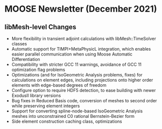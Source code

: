 # MOOSE Newsletter (December 2021)

## libMesh-level Changes

- More flexibility in transient adjoint calculations with libMesh::TimeSolver classes
- Automatic support for TIMPI+MetaPhysicL integration, which enables easier
  parallel communication when using Moose Automatic Differentiation
- Compatibility with stricter GCC 11 warnings, avoidance of GCC 11
  optimization flag problems
- Optimizations (and for IsoGeometric Analysis problems, fixes) for
  calculations on element edges, including projections onto higher
  order elements with edge-based degrees of freedom
- Configure option to require HDF5 detection, to ease building with newer
  ExodusII library versions
- Bug fixes in Reduced Basis code, conversion of meshes to second
  order while preserving element integers
- Support for converting spline-node-based IsoGeometric Analysis
  meshes into unconstrained C0 rational Bernstein-Bezier form
- Side element construction caching class, optimizations
